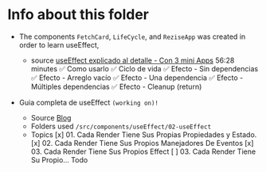 # Info about this folder


* The components `FetchCard`, `LifeCycle`, and `ReziseApp` was created in order to learn useEffect,
  * source [useEffect explicado al detalle - Con 3 mini Apps](https://www.youtube.com/watch?v=6lvI-gTF_X8)  56:28 minutes
    ✅ Como usarlo
    ✅ Ciclo de vida
    ✅ Efecto - Sin dependencias
    ✅ Efecto - Arreglo vacío 
    ✅ Efecto - Una dependencia
    ✅ Efecto - Múltiples dependencias
    ✅ Efecto - Cleanup (return)


* Guia completa de useEffect `(working on)!`
  * Source [Blog](https://overreacted.io/es/a-complete-guide-to-useeffect/#tldr)
  * Folders used `/src/components/useEffect/02-useEffect`
  * Topics
    [x] 01. Cada Render Tiene Sus Propias Propiedades y Estado.
      <!-- Hablan sobre que necesitamos entender lo que es renderizado -->
      <!-- cada vez que cambiamos un estado se realiza un render, pero el estado se mantiene -->
    [x] 02. Cada Render Tiene Sus Propios Manejadores De Eventos
      <!-- En los manejadores de eventos en este ejemplo el `alert`,  recuerda el estado (count) que le pasamos, al momento exacto que ejecutamos el `alert`, asi sigamos cambiando el estado (count), -->
    [x] 03. Cada Render Tiene Sus Propios Effect
      <!-- al cambiar el estado, recordemos que por cada cambio se realiza un render, entonces si lo utilizamos en un efecto, este efecto se ejecuta,
      por cada vez que cambiemos el estado, (por cada render) -->
    [ ] 03. Cada Render Tiene Su Propio… Todo

